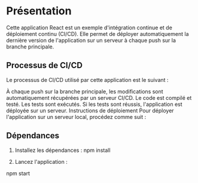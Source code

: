 # Présentation
Cette application React est un exemple d'intégration continue et de déploiement continu (CI/CD). Elle permet de déployer automatiquement la dernière version de l'application sur un serveur à chaque push sur la branche principale.

## Processus de CI/CD
Le processus de CI/CD utilisé par cette application est le suivant :

À chaque push sur la branche principale, les modifications sont automatiquement récupérées par un serveur CI/CD.
Le code est compilé et testé.
Les tests sont exécutés.
Si les tests sont réussis, l'application est déployée sur un serveur.
Instructions de déploiement
Pour déployer l'application sur un serveur local, procédez comme suit :

## Dépendances 

1. Installez les dépendances :
npm install


2. Lancez l'application :

npm start


